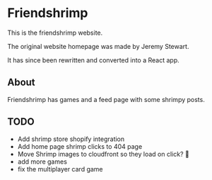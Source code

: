 # Friendshrimp

This is the friendshrimp website.

The original website homepage was made by Jeremy Stewart.

It has since been rewritten and converted into a React app.

## About

Friendshrimp has games and a feed page with some shrimpy posts.

## TODO

- Add shrimp store shopify integration
- Add home page shrimp clicks to 404 page
- Move Shrimp images to cloudfront so they load on click? 🤔
- add more games
- fix the multiplayer card game
